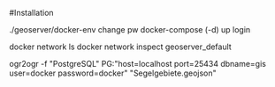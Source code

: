 #Installation

./geoserver/docker-env change pw
docker-compose (-d) up
login




docker network ls
docker network inspect geoserver_default

ogr2ogr -f "PostgreSQL" PG:"host=localhost port=25434 dbname=gis user=docker password=docker" "Segelgebiete.geojson"